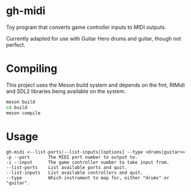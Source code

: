 # gh-midi

Toy program that converts game controller inputs to MIDI outputs.

Currently adapted for use with Guitar Hero drums and guitar, though not perfect.

# Compiling
This project uses the Meson build system and depends on the fmt, RtMidi and SDL2
libraries being available on the system.
```sh
meson build
cd build
meson compile
```

# Usage
```
gh-midi <--list-ports|--list-inputs|[options] --type <drums|guitar>>
-p --port       The MIDI port number to output to.
-i --input      The game controller number to take input from.
--list-ports    List available ports and quit.
--list-inputs   List available controllers and quit.
--type          Which instrument to map for, either "drums" or "guitar".
```
